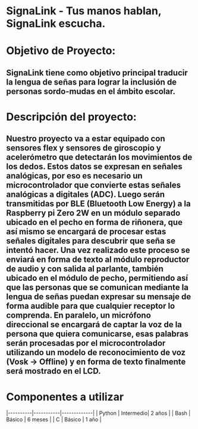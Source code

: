 # SignaLink - Tus manos hablan, SignaLink escucha.
# Objetivo de Proyecto:
SignaLink tiene como objetivo principal traducir la lengua de señas para lograr la inclusión de personas sordo-mudas en el ámbito escolar.
-------------------------------
# Descripción del proyecto:
Nuestro proyecto va a estar equipado con sensores flex y sensores de giroscopio y acelerómetro que detectarán los movimientos de los dedos. Estos datos se expresan en señales analógicas, por eso es necesario un microcontrolador que convierte estas señales analógicas a digitales (ADC). Luego serán transmitidas por BLE (Bluetooth Low Energy) a la Raspberry pi Zero 2W en un módulo separado ubicado en el pecho en forma de riñonera, que así mismo se encargará de procesar estas señales digitales para descubrir que seña se intentó hacer. Una vez realizado este proceso se enviará en forma de texto al módulo reproductor de audio y con salida al parlante, también ubicado en el módulo de pecho, permitiendo así que las personas que se comunican mediante la lengua de señas puedan expresar su mensaje de forma audible para que cualquier receptor lo comprenda. 
En paralelo, un micrófono direccional se encargará de captar la voz de la persona que quiera comunicarse, esas palabras serán procesadas por el microcontrolador utilizando un modelo de reconocimiento de voz (Vosk -> Offline) y en forma de texto finalmente será mostrado en el LCD.
----------------------------
# Componentes a utilizar
|----------|-----------|-------------|
| Python   | Intermedio| 2 años      |
| Bash     | Básico    | 6 meses     |
| C        | Básico    | 1 año       |
